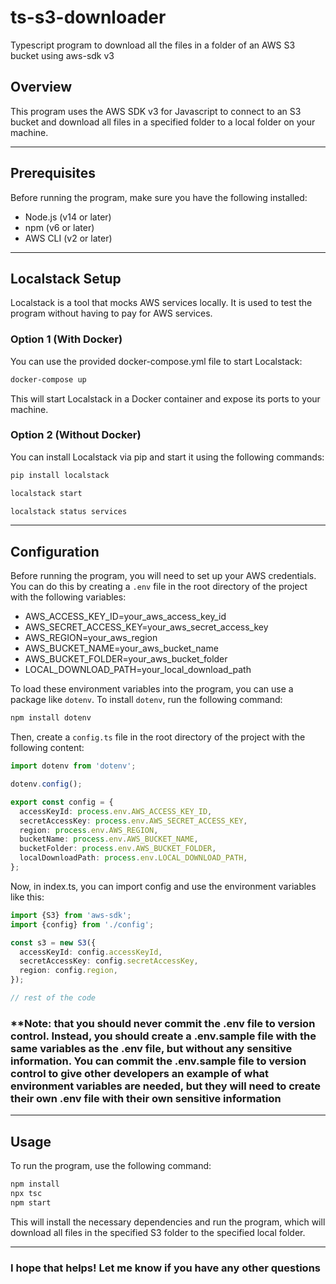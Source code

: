 # ts-s3-downloader

Typescript program to download all the files in a folder of an AWS S3 bucket using aws-sdk v3

## Overview

This program uses the AWS SDK v3 for Javascript to connect to an S3 bucket and download all files in a specified folder to a local folder on your machine.

---

## Prerequisites

Before running the program, make sure you have the following installed:

- Node.js (v14 or later)
- npm (v6 or later)
- AWS CLI (v2 or later)

---

## Localstack Setup

Localstack is a tool that mocks AWS services locally. It is used to test the program without having to pay for AWS services.

### Option 1 (With Docker)

You can use the provided docker-compose.yml file to start Localstack:

```bash
docker-compose up
```

This will start Localstack in a Docker container and expose its ports to your machine.

### Option 2 (Without Docker)

You can install Localstack via pip and start it using the following commands:

```bash
pip install localstack

localstack start

localstack status services
```

---

## Configuration

Before running the program, you will need to set up your AWS credentials. You can do this by creating a `.env` file in the root directory of the project with the following variables:

- AWS_ACCESS_KEY_ID=your_aws_access_key_id
- AWS_SECRET_ACCESS_KEY=your_aws_secret_access_key
- AWS_REGION=your_aws_region
- AWS_BUCKET_NAME=your_aws_bucket_name
- AWS_BUCKET_FOLDER=your_aws_bucket_folder
- LOCAL_DOWNLOAD_PATH=your_local_download_path

To load these environment variables into the program, you can use a package like `dotenv`. To install `dotenv`, run the following command:

```bash
npm install dotenv
```

Then, create a `config.ts` file in the root directory of the project with the following content:

```typescript
import dotenv from 'dotenv';

dotenv.config();

export const config = {
  accessKeyId: process.env.AWS_ACCESS_KEY_ID,
  secretAccessKey: process.env.AWS_SECRET_ACCESS_KEY,
  region: process.env.AWS_REGION,
  bucketName: process.env.AWS_BUCKET_NAME,
  bucketFolder: process.env.AWS_BUCKET_FOLDER,
  localDownloadPath: process.env.LOCAL_DOWNLOAD_PATH,
};
```

Now, in index.ts, you can import config and use the environment variables like this:

```typescript
import {S3} from 'aws-sdk';
import {config} from './config';

const s3 = new S3({
  accessKeyId: config.accessKeyId,
  secretAccessKey: config.secretAccessKey,
  region: config.region,
});

// rest of the code
```

### \*\*Note: that you should never commit the .env file to version control. Instead, you should create a .env.sample file with the same variables as the .env file, but without any sensitive information. You can commit the .env.sample file to version control to give other developers an example of what environment variables are needed, but they will need to create their own .env file with their own sensitive information

---

## Usage

To run the program, use the following command:

```bash
npm install
npx tsc
npm start
```

This will install the necessary dependencies and run the program, which will download all files in the specified S3 folder to the specified local folder.

---

### I hope that helps! Let me know if you have any other questions
